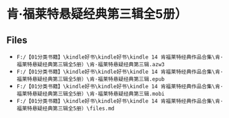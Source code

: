 # 肯·福莱特悬疑经典第三辑全5册）

## Files

- `F:/【01分类书籍】\kindle好书\kindle好书\kindle 14 肯福莱特经典作品合集\肯·福莱特悬疑经典第三辑全5册）\肯·福莱特悬疑经典第三辑.azw3`
- `F:/【01分类书籍】\kindle好书\kindle好书\kindle 14 肯福莱特经典作品合集\肯·福莱特悬疑经典第三辑全5册）\肯·福莱特悬疑经典第三辑.epub`
- `F:/【01分类书籍】\kindle好书\kindle好书\kindle 14 肯福莱特经典作品合集\肯·福莱特悬疑经典第三辑全5册）\肯·福莱特悬疑经典第三辑.mobi`
- `F:/【01分类书籍】\kindle好书\kindle好书\kindle 14 肯福莱特经典作品合集\肯·福莱特悬疑经典第三辑全5册）\files.md`
